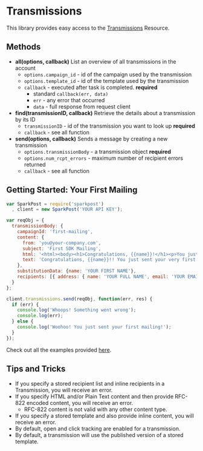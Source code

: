 # Transmissions

This library provides easy access to the [Transmissions](https://www.sparkpost.com/api#/reference/transmissions/) Resource.

## Methods
* **all(options, callback)**
  List an overview of all transmissions in the account
  * `options.campaign_id` - id of the campaign used by the transmission
  * `options.template_id` - id of the template used by the transmission
  * `callback` - executed after task is completed. **required**
    * standard `callback(err, data)`
    * `err` - any error that occurred
    * `data` - full response from request client
* **find(transmissionID, callback)**
  Retrieve the details about a transmission by its ID
  * `transmissionID` - id of the transmission you want to look up **required**
  * `callback` - see all function
* **send(options, callback)**
  Sends a message by creating a new transmission
  * `options.transmissionBody` - a transmission object **required**
  * `options.num_rcpt_errors` - maximum number of recipient errors returned
  * `callback` - see all function


## Getting Started: Your First Mailing

```javascript
var SparkPost = require('sparkpost')
  , client = new SparkPost('YOUR API KEY');

var reqObj = {
  transmissionBody: {
    campaignId: 'first-mailing',
    content: {
      from: 'you@your-company.com',
      subject: 'First SDK Mailing',
      html: '<html><body><h1>Congratulations, {{name}}!</h1><p>You just sent your very first mailing!</p></body></html>',
      text: 'Congratulations, {{name}}!! You just sent your very first mailing!'
    },
    substitutionData: {name: 'YOUR FIRST NAME'},
    recipients: [{ address: { name: 'YOUR FULL NAME', email: 'YOUR EMAIL ADDRESS' } }]
  }
};

client.transmissions.send(reqObj, function(err, res) {
  if (err) {
    console.log('Whoops! Something went wrong');
    console.log(err);
  } else {
    console.log('Woohoo! You just sent your first mailing!');
  }
});
```
Check out all the examples provided [here](/examples/transmissions).

## Tips and Tricks
* If you specify a stored recipient list and inline recipients in a Transmission, you will receive an error.
* If you specify HTML and/or Plain Text content and then provide RFC-822 encoded content, you will receive an error.
    * RFC-822 content is not valid with any other content type.
* If you specify a stored template and also provide inline content, you will receive an error.
* By default, open and click tracking are enabled for a transmission.
* By default, a transmission will use the published version of a stored template.
